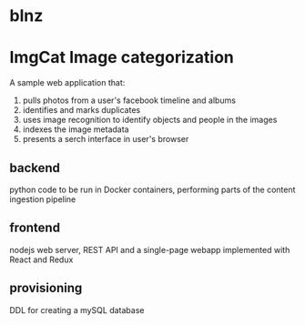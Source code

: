 # blnz

# ImgCat Image categorization

A sample web application that:
1. pulls photos from a user's facebook timeline and albums
2. identifies and marks duplicates
3. uses image recognition to identify objects and people in the images
4. indexes the image metadata
5. presents a serch interface in user's browser

## backend
python code to be run in Docker containers, performing parts of the content ingestion pipeline

## frontend
nodejs web server, REST API and a single-page webapp implemented with React and Redux

## provisioning
DDL for creating a mySQL database